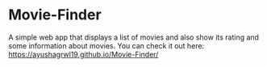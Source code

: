 # Movie-Finder
A simple web app that displays a list of movies and also show its rating and some information about movies.
You can check it out here: https://ayushagrwl19.github.io/Movie-Finder/
